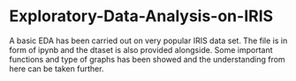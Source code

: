 # Exploratory-Data-Analysis-on-IRIS
A basic EDA has been carried out on very popular IRIS data set.
The file is in form of ipynb and the dtaset is also provided alongside.
Some important functions and type of graphs has been showed and the understanding from here can be taken further.
